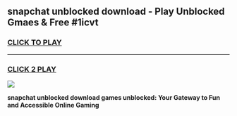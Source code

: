 
## snapchat unblocked download - Play Unblocked Gmaes & Free #1icvt
<h3>
<a href="https://news.freeplayer.one?title=snapchat_unblocked_download&ref=26F">CLICK TO PLAY</a></h3>
<hr>

<h3>
<a href="https://news.freeplayer.one?title=snapchat_unblocked_download&ref=26F">CLICK 2 PLAY</a>
  
</h3>

<a href="https://news.freeplayer.one?title=snapchat_unblocked_download&ref=26F/"><img src="https://clearcache.store/games.png"></a>


**snapchat unblocked download games unblocked: Your Gateway to Fun and Accessible Online Gaming**

